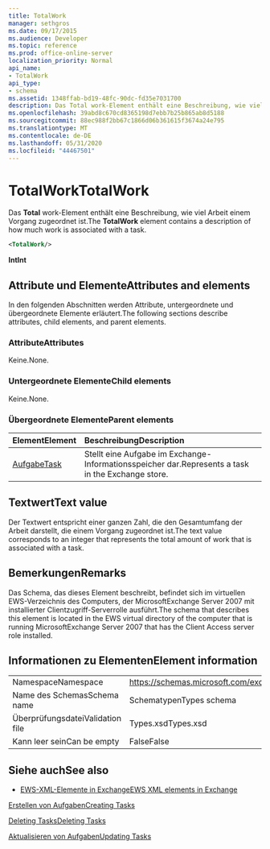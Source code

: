 ```yaml
---
title: TotalWork
manager: sethgros
ms.date: 09/17/2015
ms.audience: Developer
ms.topic: reference
ms.prod: office-online-server
localization_priority: Normal
api_name:
- TotalWork
api_type:
- schema
ms.assetid: 1348ffab-bd19-48fc-90dc-fd35e7031700
description: Das Total work-Element enthält eine Beschreibung, wie viel Arbeit einem Vorgang zugeordnet ist.
ms.openlocfilehash: 39abd8c670cd8365198d7ebb7b25b865ab8d5188
ms.sourcegitcommit: 88ec988f2bb67c1866d06b361615f3674a24e795
ms.translationtype: MT
ms.contentlocale: de-DE
ms.lasthandoff: 05/31/2020
ms.locfileid: "44467501"
---
```

# <a name="totalwork"></a><span data-ttu-id="c143f-103">TotalWork</span><span class="sxs-lookup"><span data-stu-id="c143f-103">TotalWork</span></span>

<span data-ttu-id="c143f-104">Das **Total** work-Element enthält eine Beschreibung, wie viel Arbeit einem Vorgang zugeordnet ist.</span><span class="sxs-lookup"><span data-stu-id="c143f-104">The **TotalWork** element contains a description of how much work is associated with a task.</span></span> 
  
```xml
<TotalWork/>
```

 <span data-ttu-id="c143f-105">**Int**</span><span class="sxs-lookup"><span data-stu-id="c143f-105">**Int**</span></span>
## <a name="attributes-and-elements"></a><span data-ttu-id="c143f-106">Attribute und Elemente</span><span class="sxs-lookup"><span data-stu-id="c143f-106">Attributes and elements</span></span>

<span data-ttu-id="c143f-107">In den folgenden Abschnitten werden Attribute, untergeordnete und übergeordnete Elemente erläutert.</span><span class="sxs-lookup"><span data-stu-id="c143f-107">The following sections describe attributes, child elements, and parent elements.</span></span>
  
### <a name="attributes"></a><span data-ttu-id="c143f-108">Attribute</span><span class="sxs-lookup"><span data-stu-id="c143f-108">Attributes</span></span>

<span data-ttu-id="c143f-109">Keine.</span><span class="sxs-lookup"><span data-stu-id="c143f-109">None.</span></span>
  
### <a name="child-elements"></a><span data-ttu-id="c143f-110">Untergeordnete Elemente</span><span class="sxs-lookup"><span data-stu-id="c143f-110">Child elements</span></span>

<span data-ttu-id="c143f-111">Keine.</span><span class="sxs-lookup"><span data-stu-id="c143f-111">None.</span></span>
  
### <a name="parent-elements"></a><span data-ttu-id="c143f-112">Übergeordnete Elemente</span><span class="sxs-lookup"><span data-stu-id="c143f-112">Parent elements</span></span>

|<span data-ttu-id="c143f-113">**Element**</span><span class="sxs-lookup"><span data-stu-id="c143f-113">**Element**</span></span>|<span data-ttu-id="c143f-114">**Beschreibung**</span><span class="sxs-lookup"><span data-stu-id="c143f-114">**Description**</span></span>|
|:-----|:-----|
|[<span data-ttu-id="c143f-115">Aufgabe</span><span class="sxs-lookup"><span data-stu-id="c143f-115">Task</span></span>](task.md) <br/> |<span data-ttu-id="c143f-116">Stellt eine Aufgabe im Exchange-Informationsspeicher dar.</span><span class="sxs-lookup"><span data-stu-id="c143f-116">Represents a task in the Exchange store.</span></span>  <br/> |
   
## <a name="text-value"></a><span data-ttu-id="c143f-117">Textwert</span><span class="sxs-lookup"><span data-stu-id="c143f-117">Text value</span></span>

<span data-ttu-id="c143f-118">Der Textwert entspricht einer ganzen Zahl, die den Gesamtumfang der Arbeit darstellt, die einem Vorgang zugeordnet ist.</span><span class="sxs-lookup"><span data-stu-id="c143f-118">The text value corresponds to an integer that represents the total amount of work that is associated with a task.</span></span>
  
## <a name="remarks"></a><span data-ttu-id="c143f-119">Bemerkungen</span><span class="sxs-lookup"><span data-stu-id="c143f-119">Remarks</span></span>

<span data-ttu-id="c143f-120">Das Schema, das dieses Element beschreibt, befindet sich im virtuellen EWS-Verzeichnis des Computers, der MicrosoftExchange Server 2007 mit installierter Clientzugriff-Serverrolle ausführt.</span><span class="sxs-lookup"><span data-stu-id="c143f-120">The schema that describes this element is located in the EWS virtual directory of the computer that is running MicrosoftExchange Server 2007 that has the Client Access server role installed.</span></span>
  
## <a name="element-information"></a><span data-ttu-id="c143f-121">Informationen zu Elementen</span><span class="sxs-lookup"><span data-stu-id="c143f-121">Element information</span></span>

|||
|:-----|:-----|
|<span data-ttu-id="c143f-122">Namespace</span><span class="sxs-lookup"><span data-stu-id="c143f-122">Namespace</span></span>  <br/> |https://schemas.microsoft.com/exchange/services/2006/types  <br/> |
|<span data-ttu-id="c143f-123">Name des Schemas</span><span class="sxs-lookup"><span data-stu-id="c143f-123">Schema name</span></span>  <br/> |<span data-ttu-id="c143f-124">Schematypen</span><span class="sxs-lookup"><span data-stu-id="c143f-124">Types schema</span></span>  <br/> |
|<span data-ttu-id="c143f-125">Überprüfungsdatei</span><span class="sxs-lookup"><span data-stu-id="c143f-125">Validation file</span></span>  <br/> |<span data-ttu-id="c143f-126">Types.xsd</span><span class="sxs-lookup"><span data-stu-id="c143f-126">Types.xsd</span></span>  <br/> |
|<span data-ttu-id="c143f-127">Kann leer sein</span><span class="sxs-lookup"><span data-stu-id="c143f-127">Can be empty</span></span>  <br/> |<span data-ttu-id="c143f-128">False</span><span class="sxs-lookup"><span data-stu-id="c143f-128">False</span></span>  <br/> |
   
## <a name="see-also"></a><span data-ttu-id="c143f-129">Siehe auch</span><span class="sxs-lookup"><span data-stu-id="c143f-129">See also</span></span>



- [<span data-ttu-id="c143f-130">EWS-XML-Elemente in Exchange</span><span class="sxs-lookup"><span data-stu-id="c143f-130">EWS XML elements in Exchange</span></span>](ews-xml-elements-in-exchange.md)


[<span data-ttu-id="c143f-131">Erstellen von Aufgaben</span><span class="sxs-lookup"><span data-stu-id="c143f-131">Creating Tasks</span></span>](https://msdn.microsoft.com/library/0ef97334-e8a0-4f67-a23a-dd9e2bbad49f%28Office.15%29.aspx)
  
[<span data-ttu-id="c143f-132">Deleting Tasks</span><span class="sxs-lookup"><span data-stu-id="c143f-132">Deleting Tasks</span></span>](https://msdn.microsoft.com/library/a3d7e25f-8a35-4901-b1d9-d31f418ab340%28Office.15%29.aspx)
  
[<span data-ttu-id="c143f-133">Aktualisieren von Aufgaben</span><span class="sxs-lookup"><span data-stu-id="c143f-133">Updating Tasks</span></span>](https://msdn.microsoft.com/library/0a1bf360-d40c-4a99-929b-4c73a14394d5%28Office.15%29.aspx)


